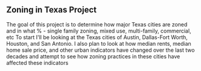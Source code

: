 ## Zoning in Texas Project
The goal of this project is to determine how major Texas cities are zoned and in what % - single family zoning, mixed use, multi-family, commercial, etc
To start I'll be looking at the Texas cities of Austin, Dallas-Fort Worth, Houston, and San Antonio.
I also plan to look at how median rents, median home sale price, and other urban indicators have changed over the last two decades and attempt to see how zoning practices in these cities have affected these indicators
